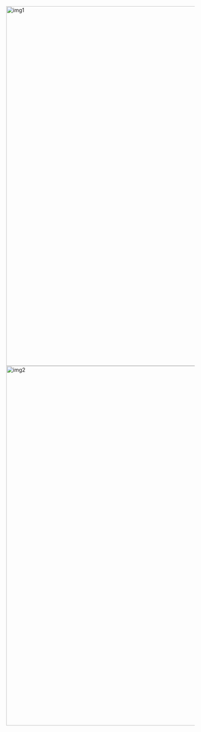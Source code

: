 <img width="960" alt="img1" src="https://github.com/SandeepNelluri01/movie_search/assets/137416252/7df7e62f-beba-453d-a6ad-b6fff7bacf4a">
<img width="960" alt="img2" src="https://github.com/SandeepNelluri01/movie_search/assets/137416252/9695a967-9128-4e17-b9e8-41c6c9ca5912">
